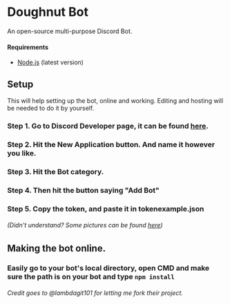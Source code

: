# Doughnut Bot
An open-source multi-purpose Discord Bot.


#### Requirements
- [Node.js](https://nodejs.org/en/) (latest version)

## Setup
This will help setting up the bot, online and working. Editing and hosting will be needed to do it by yourself.

### Step 1. Go to Discord Developer page, it can be found [here](https://discord.com/developers/applications/).

### Step 2. Hit the New Application button. And name it however you like.

### Step 3. Hit the Bot category.

### Step 4. Then hit the button saying "Add Bot"

### Step 5. Copy the token, and paste it in tokenexample.json

###### (Didn't understand? Some pictures can be found [here](https://imgur.com/a/WQtLliY))


## Making the bot online.

### Easily go to your bot's local directory, open CMD and make sure the path is on your bot and type `npm install`



###### Credit goes to @lambdagit101 for letting me fork their project.
